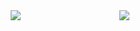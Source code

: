 <div style="display: flex; flex-direction: row; align-items: flex-start; justify-content: space-evenly">
 <img class="img" src="https://github-readme-stats.vercel.app/api/wakatime?username=AlimU&theme=radical&langs_count=8&range=last_7_days&custom_title=Wakatime%20Stats%20(Last%207%20days)&layout=compact" />
 <img class="img" src="https://github-readme-stats.vercel.app/api/top-langs/?username=AlimU11&layout=compact&theme=radical&hide=jupyter%20notebook" />
</div>
